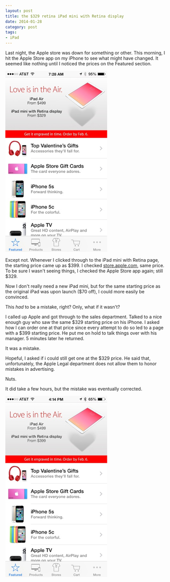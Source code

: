 ```yaml
---
layout: post
title: the $329 retina iPad mini with Retina display
date: 2014-01-28
category: post
tags:
- iPad
---
```


Last night, the Apple store was down for something or other. This morning, I hit the Apple Store app on my iPhone to see what might have changed. It seemed like nothing until I noticed the prices on the Featured section.

<!--more-->

![original](/assets/img/2014-01-28-329-retina-mini-1.jpg "iPad mini with Retina from $329? Done.")

Except not. Whenever I clicked through to the iPad mini with Retina page, the starting price came up as $399. I checked [store.apple.com](), same price. To be sure I wasn't seeing things, I checked the Apple Store app again; still $329.

Now I don't really need a new iPad mini, but for the same starting price as the original iPad was upon launch ($70 off), I could more easily be convinced.

This *had* to be a mistake, right? Only, what if it wasn't?

I called up Apple and got through to the sales department. Talked to a nice enough guy who saw the same $329 starting price on his iPhone. I asked how I can order one at that price since every attempt to do so led to a page with a $399 starting price. He put me on hold to talk things over with his manager. 5 minutes later he returned.

It was a mistake.

Hopeful, I asked if i could still get one at the $329 price. He said that, unfortunately, the Apple Legal department does not allow them to honor mistakes in advertising.

Nuts.

It did take a few hours, but the mistake was eventually corrected.

![corrected](/assets/img/2014-01-28-329-retina-mini-2.jpg)
